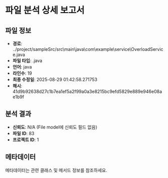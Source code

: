 # 파일 분석 상세 보고서

## 파일 정보
- **경로**: ../project/sampleSrc/src\main\java\com\example\service\OverloadService.java
- **파일 타입**: .java
- **언어**: java
- **라인수**: 19
- **최종 수정일**: 2025-08-29 01:42:58.271753
- **해시**: 41d9b92638d27c1b7ea1ef5a2f99a0a3e8215bc9efd5829e889e946e08ae1b9f

## 분석 결과
- **신뢰도**: N/A (File model에 신뢰도 필드 없음)
- **파일 ID**: 83
- **프로젝트 ID**: 1

## 메타데이터
메타데이터는 관련 클래스 및 메서드 정보를 참조하세요.
